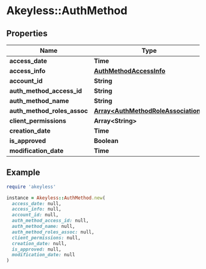 # Akeyless::AuthMethod

## Properties

| Name | Type | Description | Notes |
| ---- | ---- | ----------- | ----- |
| **access_date** | **Time** |  | [optional] |
| **access_info** | [**AuthMethodAccessInfo**](AuthMethodAccessInfo.md) |  | [optional] |
| **account_id** | **String** |  | [optional] |
| **auth_method_access_id** | **String** |  | [optional] |
| **auth_method_name** | **String** |  | [optional] |
| **auth_method_roles_assoc** | [**Array&lt;AuthMethodRoleAssociation&gt;**](AuthMethodRoleAssociation.md) |  | [optional] |
| **client_permissions** | **Array&lt;String&gt;** |  | [optional] |
| **creation_date** | **Time** |  | [optional] |
| **is_approved** | **Boolean** |  | [optional] |
| **modification_date** | **Time** |  | [optional] |

## Example

```ruby
require 'akeyless'

instance = Akeyless::AuthMethod.new(
  access_date: null,
  access_info: null,
  account_id: null,
  auth_method_access_id: null,
  auth_method_name: null,
  auth_method_roles_assoc: null,
  client_permissions: null,
  creation_date: null,
  is_approved: null,
  modification_date: null
)
```


